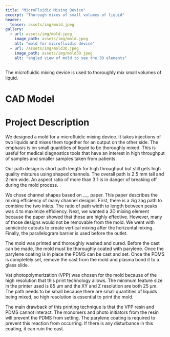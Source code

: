 ```yaml
---
title: "MicroFluidic Mixing Device"
excerpt: "Thorough mixes of small volumes of liquid"
header: 
  teaser: assets/img/mold.jpeg
gallery:
  - url: assets/img/mold.jpeg
    image_path: assets/img/mold.jpeg
    alt: "mold for microfluidic device"
  - url: /assets/img/mold3D.jpeg
    image_path: assets/img/mold3D.jpeg
    alt: "angled view of mold to see the 3D elements"
---
```


The microfluidic mixing device is used to thoroughly mix small volumes of liquid. 

# CAD Model

# Project Description

We designed a mold for a microfluidic mixing device. It takes injections of two liquids and mixes them together for an output on the other side. The emphasis is on small quantities of liquid to be thoroughly mixed. This is useful for medical diagnostics tools that have an interest in high throughput of samples and smaller samples taken from patients. 

Our path design is short path length for high throughput but still gets high quality mixtures using shaped channels. The overall path is 2.5 mm tall and 2 mm wide. An aspect ratio of more than 3:1 is in danger of breaking off during the mold process. 

We chose channel shapes based on ___ paper. This paper describes the mixing efficiency of many channel designs. First, there is a zig zag path to combine the two inlets. The ratio of path width to length between peaks was 4 to maximize efficiency. Next, we wanted a 3D mixing element because the paper showed that those are highly effective. However, many of those designs would not be removable from the mold. We went with semicircle cutouts to create vertical mixing after the horizontal mixing. Finally, the parallelogram barrier is used before the outlet. 

The mold was printed and thoroughly washed and cured. Before the cast can be made, the mold must be thoroughly coated with parylene. Once the parylene coating is in place the PDMS can be cast and set. Once the PDMS is completely set, remove the cast from the mold and plasma bond it to a glass slide. 

Vat photopolymerization (VPP) was chosen for the mold because of the high resolution that this print technology allows. The minimum feature size in the printer used is 85 μm and the XY and Z resolution are both 25 μm. The path needs to be small because there are small quantities of liquids being mixed, so high resolution is essential to print the mold. 

The main drawback of this printing technique is that the VPP resin and PDMS cannot interact. The monomers and photo initiators from the resin will prevent the PDMS from setting. The parylene coating is required to prevent this reaction from occurring. If there is any disturbance in this coating, it can ruin the cast. 

